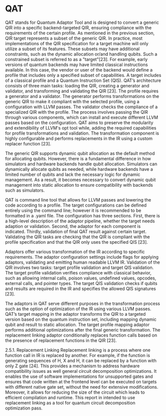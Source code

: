 # QAT
QAT stands for Quantum Adaptor Tool and is designed to convert a generic QIR into a specific backend-targeted QIR, ensuring compliance with the requirements of the certain profile. As mentioned in the previous section, QIR target represents a subset of the generic QIR. In practice, most implementations of the QIR specification for a target machine will only utilize a subset of its features. These subsets may have additional constraints, such as the dynamic allocation or/and handling qubits. Such a constrained subset is referred to as a "target"[23]. For example, early versions of quantum backends may have limited classical instructions available. In this case, the vendor or user of the backend would define a profile that includes only a specified subset of capabilities. A target includes of a classical profile and a Quantum Instruction Set (QIS).
QAT’s architecture consists of three main tasks: loading the QIR, creating a generator and validator, and transforming and validating the QIR [23]. The profile requires a generator and a validator. The generator performs transformations on the generic QIR to make it compliant with the selected profile, using a configuration with LLVM passes. The validator checks the compliance of a specialized QIR with the profile. The process involves passing the QIR through various components, which can install and execute different LLVM passes based on the configuration. QAT aims to preserve the modularity and extendibility of LLVM's opt tool while, adding the required capabilities for profile transformations and validation. The transformation component is highly configurable and performs replacements in the IR using a custom replacer function [23].

The generic QIR supports dynamic qubit allocation as the default method for allocating qubits. However, there is a fundamental difference in how simulators and hardware backends handle qubit allocation. Simulators can dynamically allocate qubits as needed, while hardware backends have a limited number of qubits and lack the necessary logic for dynamic management. As a result, it becomes necessary to convert dynamic qubit management into static allocation to ensure compatibility with backends such as simulators.

QAT is command line tool that allows for LLVM passes and lowering the code according to a profile.  The target configurations can be defined entirely using the command line; however it is recommended to be formatted in a .yaml file.  The configuration has three sections. First, there is a high-level description of the adaptor pipeline, whether the target needs adaption or validation. Second, the adaptor for each component is indicated. Thirdly, validation of final QAT result against certain target.  Validating the QIR tasks are checking that the QIR is compliant with the profile specification and that the QIR only uses the specified QIS [23].

Adaptors offer various transformation of the IR according to specific requirements. The adaptor configuration settings include flags for applying adaptors, validating and emitting human readable LLVM IR. Validation of the QIR involves two tasks: target profile validation and target QIS validation. The target profile validation verifies compliance with classical behavior, such as allowing internal calls, poison values, undefined values, opcodes, external calls, and pointer types. The target QIS validation checks if qubits and results are required in the IR and specifies the allowed QIS signatures [23].

The adaptors in QAT serve different purposes in the transformation process such as the option of optimization of the IR using various LLVM passes. QAT’s target mapping in the adaptor transforms the QIR to a targeted version based on the quantum instruction set, including mapping dynamic qubit and result to static allocation. The target profile mapping adaptor performs additional optimizations after the final generic transformation. The replacement linking adaptor conditionally replaces function calls based on the presence of replacement functions in the QIR [23].

2.5.1.	Replacement Linking
Replacement linking is a process where one function call in IR is replaced by another. For example, if the function is generating sequences of H, X and H, it can be replaced by a function with only Z gate [24]. This provides a mechanism to address hardware compatibility issues as well general circuit decomposition optimizations. It enables the use of software implementations for unsupported gates and ensures that code written at the frontend level can be executed on targets with different native gate set, without the need for extensive modifications. Moreover, it allows for reducing the size of the circuit which leads to efficient compilation and runtime. This report in intended to use replacement linking as a tool for quantum circuit decomposition optimization pass.

